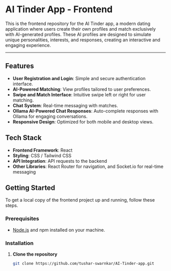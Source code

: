# AI Tinder App - Frontend

This is the frontend repository for the AI Tinder app, a modern dating application where users create their own profiles and match exclusively with AI-generated profiles. These AI profiles are designed to simulate unique personalities, interests, and responses, creating an interactive and engaging experience.

---

## Features
- **User Registration and Login**: Simple and secure authentication interface.
- **AI-Powered Matching**: View profiles tailored to user preferences.
- **Swipe and Match Interface**: Intuitive swipe left or right for user matching.
- **Chat System**: Real-time messaging with matches.
- **Ollama AI-Powered Chat Responses**: Auto-complete responses with Ollama for engaging conversations.
- **Responsive Design**: Optimized for both mobile and desktop views.

## Tech Stack
- **Frontend Framework**: React
- **Styling**: CSS / Tailwind CSS
- **API Integration**: API requests to the backend
- **Other Libraries**: React Router for navigation, and Socket.io for real-time messaging

## Getting Started
To get a local copy of the frontend project up and running, follow these steps.

### Prerequisites
- [Node.js](https://nodejs.org/) and npm installed on your machine.

### Installation
1. **Clone the repository**
   ```bash
   git clone https://github.com/tushar-swarnkar/AI-Tinder-app.git
